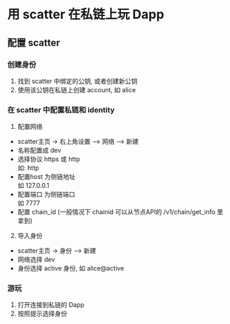 # 用 scatter 在私链上玩 Dapp

## 配置 scatter

### 创建身份

1. 找到 scatter 中绑定的公钥, 或者创建新公钥  
2. 使用该公钥在私链上创建 account, 如 alice  

### 在 scatter 中配置私链和 identity

1. 配置网络  

- scatter主页 -> 右上角设置 —> 网络 —> 新建  
- 名称配置成 dev  
- 选择协议 https 或 http  
    如: http  
- 配置host 为侧链地址  
    如 127.0.0.1  
- 配置端口 为侧链端口  
    如 7777  
- 配置 chain_id (一般情况下 chainid 可以从节点API的 /v1/chain/get_info 里拿到)  

2. 导入身份  

- scatter主页 -> 身份 —> 新建  
- 网络选择 dev  
- 身份选择 active 身份, 如 alice@active  

### 游玩

1. 打开连接到私链的 Dapp
2. 按照提示选择身份